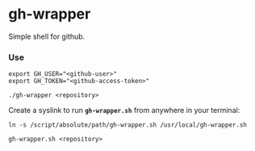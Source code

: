 # gh-wrapper
Simple shell for github.

### Use

```shell
export GH_USER="<github-user>"
export GH_TOKEN="<github-access-token>"

./gh-wrapper <repository>
```

Create a syslink to run **`gh-wrapper.sh`** from anywhere in your terminal:
```shell
ln -s /script/absolute/path/gh-wrapper.sh /usr/local/gh-wrapper.sh

gh-wrapper.sh <repository>
```
